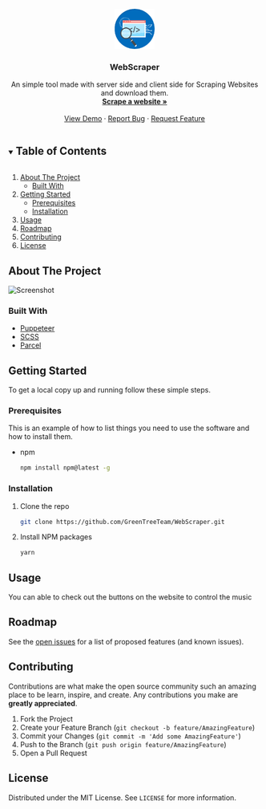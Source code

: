 <p align="center">
  <a href="https://github.com/WebScraper/ChillingMusic">
    <img src="images/logo.png" alt="Logo" width="80" height="80">
  </a>

  <h3 align="center">WebScraper</h3>

  <p align="center">
    An simple tool made with server side and client side for Scraping Websites and download them.
    <br />
    <a href="https://scrape.greentree.cf"><strong>Scrape a website »</strong></a>
    <br />
    <br />
    <a href="https://scrape.greentree.cf">View Demo</a>
    ·
    <a href="https://github.com/GreenTreeTeam/WebScraper/issues">Report Bug</a>
    ·
    <a href="https://github.com/GreenTreeTeam/WebScraper/issues">Request Feature</a>
  </p>
</p>

<details open="open">
  <summary><h2 style="display: inline-block">Table of Contents</h2></summary>
  <ol>
    <li>
      <a href="#about-the-project">About The Project</a>
      <ul>
        <li><a href="#built-with">Built With</a></li>
      </ul>
    </li>
    <li>
      <a href="#getting-started">Getting Started</a>
      <ul>
        <li><a href="#prerequisites">Prerequisites</a></li>
        <li><a href="#installation">Installation</a></li>
      </ul>
    </li>
    <li><a href="#usage">Usage</a></li>
    <li><a href="#roadmap">Roadmap</a></li>
    <li><a href="#contributing">Contributing</a></li>
    <li><a href="#license">License</a></li>
  </ol>
</details>

## About The Project

![Screenshot](https://github.com/GreenTreeTeam/WebScraper/blob/master/images/screenshot.png)

### Built With

* [Puppeteer](https://pptr.dev/)
* [SCSS](https://sass-lang.com/)
* [Parcel](https://parceljs.org/)

## Getting Started

To get a local copy up and running follow these simple steps.

### Prerequisites

This is an example of how to list things you need to use the software and how to install them.
* npm
  ```sh
  npm install npm@latest -g
  ```

### Installation

1. Clone the repo
   ```sh
   git clone https://github.com/GreenTreeTeam/WebScraper.git
   ```
2. Install NPM packages
   ```sh
   yarn
   ```

## Usage

You can able to check out the buttons on the website to control the music

## Roadmap

See the [open issues](https://github.com/GreenTreeTeam/WebScraper/issues) for a list of proposed features (and known issues).

## Contributing

Contributions are what make the open source community such an amazing place to be learn, inspire, and create. Any contributions you make are **greatly appreciated**.

1. Fork the Project
2. Create your Feature Branch (`git checkout -b feature/AmazingFeature`)
3. Commit your Changes (`git commit -m 'Add some AmazingFeature'`)
4. Push to the Branch (`git push origin feature/AmazingFeature`)
5. Open a Pull Request

## License

Distributed under the MIT License. See `LICENSE` for more information.
